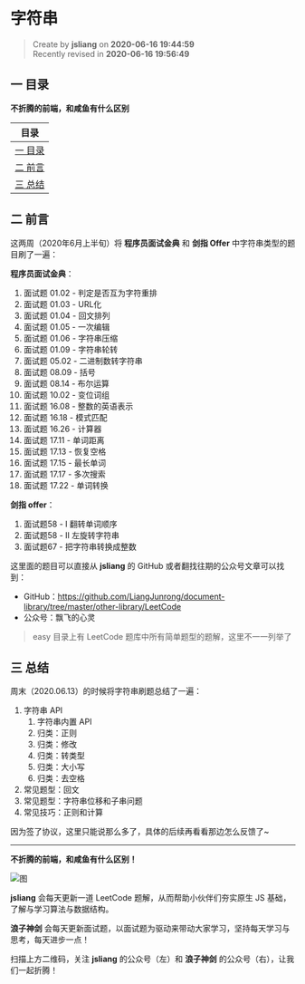 字符串
===

> Create by **jsliang** on **2020-06-16 19:44:59**  
> Recently revised in **2020-06-16 19:56:49**  

## 一 目录

**不折腾的前端，和咸鱼有什么区别**

| 目录 |
| --- |
| [一 目录](#chapter-one) |
| [二 前言](#chapter-two) |
| [三 总结](#chapter-three) |

## 二 前言



这两周（2020年6月上半旬）将 **程序员面试金典** 和 **剑指 Offer** 中字符串类型的题目刷了一遍：

**程序员面试金典**：

1. 面试题 01.02 -	判定是否互为字符重排
2. 面试题 01.03 -	URL化
3. 面试题 01.04 -	回文排列
4. 面试题 01.05 - 一次编辑
5. 面试题 01.06 - 字符串压缩
6. 面试题 01.09 - 字符串轮转
7. 面试题 05.02 - 二进制数转字符串
8. 面试题 08.09 - 括号
9. 面试题 08.14 - 布尔运算
10. 面试题 10.02 - 变位词组
11. 面试题 16.08 - 整数的英语表示
12. 面试题 16.18 - 模式匹配
13. 面试题 16.26 - 计算器
14. 面试题 17.11 - 单词距离
15. 面试题 17.13 - 恢复空格
16. 面试题 17.15 - 最长单词
17. 面试题 17.17 - 多次搜索
18. 面试题 17.22 - 单词转换

**剑指 offer**：

1. 面试题58 - I	翻转单词顺序 
2. 面试题58 - II 左旋转字符串  
3. 面试题67 - 把字符串转换成整数  

这里面的题目可以直接从 **jsliang** 的 GitHub 或者翻找往期的公众号文章可以找到：

* GitHub：https://github.com/LiangJunrong/document-library/tree/master/other-library/LeetCode
* 公众号：飘飞的心灵

> easy 目录上有 LeetCode 题库中所有简单题型的题解，这里不一一列举了

## 三 总结



周末（2020.06.13）的时候将字符串刷题总结了一遍：

1. 字符串 API
   1. 字符串内置 API
   2. 归类：正则
   3. 归类：修改
   4. 归类：转类型
   5. 归类：大小写
   6. 归类：去空格
2. 常见题型：回文
3. 常见题型：字符串位移和子串问题
4. 常见技巧：正则和计算

因为签了协议，这里只能说那么多了，具体的后续再看看那边怎么反馈了~

---

**不折腾的前端，和咸鱼有什么区别！**

![图](https://github.com/LiangJunrong/document-library/blob/master/public-repertory/img/z-index-small.png?raw=true)

**jsliang** 会每天更新一道 LeetCode 题解，从而帮助小伙伴们夯实原生 JS 基础，了解与学习算法与数据结构。

**浪子神剑** 会每天更新面试题，以面试题为驱动来带动大家学习，坚持每天学习与思考，每天进步一点！

扫描上方二维码，关注 **jsliang** 的公众号（左）和 **浪子神剑** 的公众号（右），让我们一起折腾！

